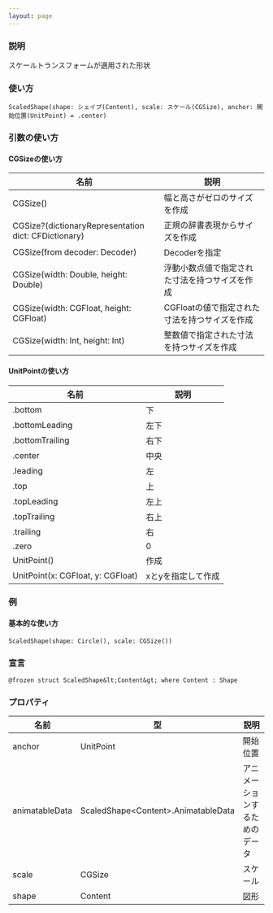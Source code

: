```yaml
---
layout: page
---
```


### 説明

スケールトランスフォームが適用された形状

### 使い方

    ScaledShape(shape: シェイプ(Content), scale: スケール(CGSize), anchor: 開始位置(UnitPoint) = .center)

### 引数の使い方

#### CGSizeの使い方

| 名前                                                   | 説明                         |
| ---------------------------------------------------- | -------------------------- |
| CGSize()                                             | 幅と高さがゼロのサイズを作成             |
| CGSize?(dictionaryRepresentation dict: CFDictionary) | 正規の辞書表現からサイズを作成            |
| CGSize(from decoder: Decoder)                        | Decoderを指定                 |
| CGSize(width: Double, height: Double)                | 浮動小数点値で指定された寸法を持つサイズを作成    |
| CGSize(width: CGFloat, height: CGFloat)              | CGFloatの値で指定された寸法を持つサイズを作成 |
| CGSize(width: Int, height: Int)                      | 整数値で指定された寸法を持つサイズを作成       |

#### UnitPointの使い方

| 名前                                | 説明         |
| --------------------------------- | ---------- |
| .bottom                           | 下          |
| .bottomLeading                    | 左下         |
| .bottomTrailing                   | 右下         |
| .center                           | 中央        |
| .leading                          | 左          |
| .top                              | 上          |
| .topLeading                       | 左上         |
| .topTrailing                      | 右上         |
| .trailing                         | 右          |
| .zero                             | 0          |
| UnitPoint()                       | 作成         |
| UnitPoint(x: CGFloat, y: CGFloat) | xとyを指定して作成 |

### 例

#### 基本的な使い方

    ScaledShape(shape: Circle(), scale: CGSize())

### 宣言

    @frozen struct ScaledShape&lt;Content&gt; where Content : Shape

### プロパティ

| 名前             | 型                                   | 説明              |
| -------------- | ----------------------------------- | --------------- |
| anchor         | UnitPoint                           | 開始位置            |
| animatableData | ScaledShape&lt;Content&gt;.AnimatableData | アニメーションするためのデータ |
| scale          | CGSize                              | スケール            |
| shape          | Content                             | 図形              |
